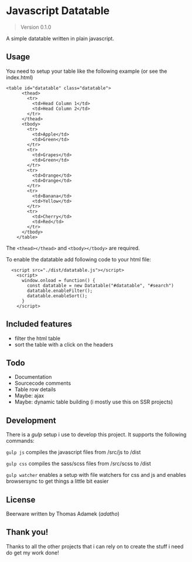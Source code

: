 # Javascript Datatable
> Version 0.1.0

A simple datatable written in plain javascript.

## Usage
You need to setup your table like the following example (or see the index.html)

```
<table id="datatable" class="datatable">
      <thead>
        <tr>
          <td>Head Column 1</td>
          <td>Head Column 2</td>
        </tr>
      </thead>
      <tbody>
        <tr>
          <td>Apple</td>
          <td>Green</td>
        </tr>
        <tr>
          <td>Grapes</td>
          <td>Green</td>
        </tr>
        <tr>
          <td>Orange</td>
          <td>Orange</td>
        </tr>
        <tr>
          <td>Banana</td>
          <td>Yellow</td>
        </tr>
        <tr>
          <td>Cherry</td>
          <td>Red</td>
        </tr>
      </tbody>
    </table>
```

The `<thead></thead>` and `<tbody></tbody>` are required.

To enable the datatable add following code to your html file:

```
  <script src="./dist/datatable.js"></script>
    <script>
      window.onload = function() {
        const datatable = new Datatable("#datatable", "#search")
        datatable.enableFilter();
        datatable.enableSort();
      }
    </script>
```

## Included features
- filter the html table
- sort the table with a click on the headers

## Todo
- Documentation
- Sourcecode comments
- Table row details
- Maybe: ajax
- Maybe: dynamic table building (i mostly use this on SSR projects)

## Development
There is a _gulp_ setup i use to develop this project. It supports the following commands:

`gulp js` compiles the javascript files from /src/js to /dist

`gulp css` compiles the sass/scss files from /src/scss to /dist

`gulp watcher` enables a setup with file watchers for css and js and enables browsersync to get things a little bit easier

## License
Beerware
written by Thomas Adamek (_adatho_)

## Thank you!
Thanks to all the other projects that i can rely on to create the stuff i need do get my work done!
